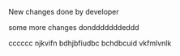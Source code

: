 New changes done by developer

some more changes dondddddddeddd


cccccc
njkvifn
bdhjbfiudbc
bchdbcuid
vkfmlvnlk
